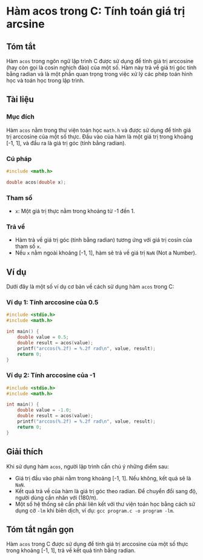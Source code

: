 <!--
Meta Description: # Hàm acos trong C: Tính toán giá trị arcsine ## Tóm tắt Hàm `acos` trong ngôn ngữ lập trình C được sử dụng để tính giá trị arccosine (hay còn gọi là ...
Meta Keywords: giá, trị, hàm, trong, tính
-->

# Hàm acos trong C: Tính toán giá trị arcsine

## Tóm tắt
Hàm `acos` trong ngôn ngữ lập trình C được sử dụng để tính giá trị arccosine (hay còn gọi là cosin nghịch đảo) của một số. Hàm này trả về giá trị góc tính bằng radian và là một phần quan trọng trong việc xử lý các phép toán hình học và toán học trong lập trình.

## Tài liệu
### Mục đích
Hàm `acos` nằm trong thư viện toán học `math.h` và được sử dụng để tính giá trị arccosine của một số thực. Đầu vào của hàm là một giá trị trong khoảng [-1, 1], và đầu ra là giá trị góc (tính bằng radian).

### Cú pháp
```c
#include <math.h>

double acos(double x);
```

### Tham số
- `x`: Một giá trị thực nằm trong khoảng từ -1 đến 1.

### Trả về
- Hàm trả về giá trị góc (tính bằng radian) tương ứng với giá trị cosin của tham số `x`.
- Nếu `x` nằm ngoài khoảng [-1, 1], hàm sẽ trả về giá trị `NaN` (Not a Number).

## Ví dụ
Dưới đây là một số ví dụ cơ bản về cách sử dụng hàm `acos` trong C:

### Ví dụ 1: Tính arccosine của 0.5
```c
#include <stdio.h>
#include <math.h>

int main() {
    double value = 0.5;
    double result = acos(value);
    printf("arccos(%.2f) = %.2f rad\n", value, result);
    return 0;
}
```

### Ví dụ 2: Tính arccosine của -1
```c
#include <stdio.h>
#include <math.h>

int main() {
    double value = -1.0;
    double result = acos(value);
    printf("arccos(%.2f) = %.2f rad\n", value, result);
    return 0;
}
```

## Giải thích
Khi sử dụng hàm `acos`, người lập trình cần chú ý những điểm sau:
- Giá trị đầu vào phải nằm trong khoảng [-1, 1]. Nếu không, kết quả sẽ là `NaN`.
- Kết quả trả về của hàm là giá trị góc theo radian. Để chuyển đổi sang độ, người dùng cần nhân với (180/π).
- Một số hệ thống sẽ cần phải liên kết với thư viện toán học bằng cách sử dụng cờ `-lm` khi biên dịch, ví dụ: `gcc program.c -o program -lm`.

## Tóm tắt ngắn gọn
Hàm `acos` trong C được sử dụng để tính giá trị arccosine của một số thực trong khoảng [-1, 1], trả về kết quả tính bằng radian.